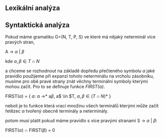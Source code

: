 
## Lexikální analýza

## Syntaktická analýza

Pokud máme gramatiku G=(N, T, P, S) ve které má nějaký neterminál více pravých stran,

A &rarr; $\alpha$ | $\beta$

kde $\alpha, \beta \in T \cap N$

a chceme se rozhodnout na základě dopředu přečteného symbolu *a* jaké pravidlo použijeme při expanzi
tohoto neterminálu na vrcholu zásobníku, musíme pro obě pravé strany znát věchny terminální symboly
kterými mohou začít. Pro to se definuje funkce *FIRST($\alpha$)*.

FIRST($\alpha$) = { *a*: $\alpha$ &rarr;* a$\beta$, a$ \in $T, $\alpha,\beta \in (T \cap N)*$ } 

neboli je to funkce která vrací množinu všech terminálů kterými může začít řetězec $\alpha$ tvořený
obecně terminály a neterminály.



potom musí platit pokud máme pravidlo s více pravými stranami S -> $\alpha$ | $\beta$:

FIRST($\alpha$) $\cap$ FIRST($\beta$) = 0 




